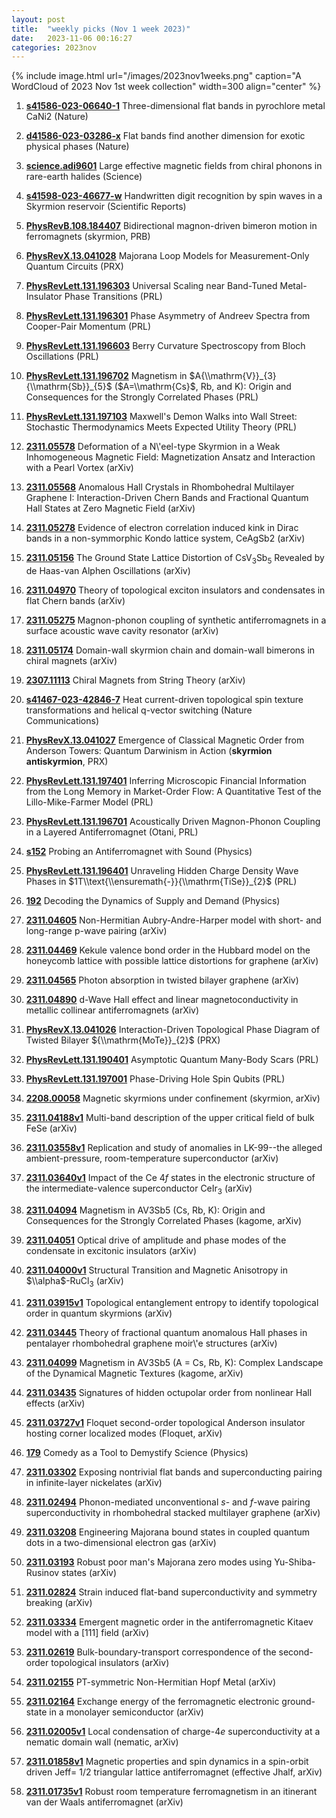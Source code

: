 ```yaml
---
layout: post
title:  "weekly picks (Nov 1 week 2023)"
date:   2023-11-06 00:16:27
categories: 2023nov
---
```



{% include image.html url="/images/2023nov1weeks.png" caption="A WordCloud of 2023 Nov 1st week collection" width=300 align="center" %}

1. **[s41586-023-06640-1](https://www.nature.com/articles/s41586-023-06640-1)** Three-dimensional flat bands in pyrochlore metal CaNi2 (Nature)

1. **[d41586-023-03286-x](https://www.nature.com/articles/d41586-023-03286-x)** Flat bands find another dimension for exotic physical phases (Nature)


1. **[science.adi9601](https://www.science.org/doi/10.1126/science.adi9601)** Large effective magnetic fields from chiral phonons in rare-earth halides (Science)


1. **[s41598-023-46677-w](https://www.nature.com/articles/s41598-023-46677-w)** Handwritten digit recognition by spin waves in a Skyrmion reservoir (Scientific Reports)

1. **[PhysRevB.108.184407](https://link.aps.org/doi/10.1103/PhysRevB.108.184407)** Bidirectional magnon-driven bimeron motion in ferromagnets (skyrmion, PRB)


1. **[PhysRevX.13.041028](https://link.aps.org/doi/10.1103/PhysRevX.13.041028)** Majorana Loop Models for Measurement-Only Quantum Circuits (PRX)

1. **[PhysRevLett.131.196303](https://link.aps.org/doi/10.1103/PhysRevLett.131.196303)** Universal Scaling near Band-Tuned Metal-Insulator Phase Transitions (PRL)

1. **[PhysRevLett.131.196301](https://link.aps.org/doi/10.1103/PhysRevLett.131.196301)** Phase Asymmetry of Andreev Spectra from Cooper-Pair Momentum (PRL)

1. **[PhysRevLett.131.196603](https://link.aps.org/doi/10.1103/PhysRevLett.131.196603)** Berry Curvature Spectroscopy from Bloch Oscillations (PRL)

1. **[PhysRevLett.131.196702](https://link.aps.org/doi/10.1103/PhysRevLett.131.196702)** Magnetism in $A{\\mathrm{V}}_{3}{\\mathrm{Sb}}_{5}$ ($A=\\mathrm{Cs}$, Rb, and K): Origin and Consequences for the Strongly Correlated Phases (PRL)

1. **[PhysRevLett.131.197103](https://link.aps.org/doi/10.1103/PhysRevLett.131.197103)** Maxwell's Demon Walks into Wall Street: Stochastic Thermodynamics Meets Expected Utility Theory (PRL)





1. **[2311.05578](http://arxiv.org/abs/2311.05578)** Deformation of a N\\'eel-type Skyrmion in a Weak Inhomogeneous Magnetic Field: Magnetization Ansatz and Interaction with a Pearl Vortex (arXiv)

1. **[2311.05568](http://arxiv.org/abs/2311.05568)** Anomalous Hall Crystals in Rhombohedral Multilayer Graphene I: Interaction-Driven Chern Bands and Fractional Quantum Hall States at Zero Magnetic Field (arXiv)

1. **[2311.05278](http://arxiv.org/abs/2311.05278)** Evidence of electron correlation induced kink in Dirac bands in a non-symmorphic Kondo lattice system, CeAgSb2 (arXiv)

1. **[2311.05156](http://arxiv.org/abs/2311.05156)** The Ground State Lattice Distortion of CsV$_{3}$Sb$_{5}$ Revealed by de Haas-van Alphen Oscillations (arXiv)

1. **[2311.04970](http://arxiv.org/abs/2311.04970)** Theory of topological exciton insulators and condensates in flat Chern bands (arXiv)

1. **[2311.05275](http://arxiv.org/abs/2311.05275)** Magnon-phonon coupling of synthetic antiferromagnets in a surface acoustic wave cavity resonator (arXiv)

1. **[2311.05174](http://arxiv.org/abs/2311.05174)** Domain-wall skyrmion chain and domain-wall bimerons in chiral magnets (arXiv)

1. **[2307.11113](http://arxiv.org/abs/2307.11113)** Chiral Magnets from String Theory (arXiv)





1. **[s41467-023-42846-7](https://www.nature.com/articles/s41467-023-42846-7)** Heat current-driven topological spin texture transformations and helical q-vector switching (Nature Communications)


1. **[PhysRevX.13.041027](https://link.aps.org/doi/10.1103/PhysRevX.13.041027)** Emergence of Classical Magnetic Order from Anderson Towers: Quantum Darwinism in Action (**skyrmion antiskyrmion**, PRX)

1. **[PhysRevLett.131.197401](https://link.aps.org/doi/10.1103/PhysRevLett.131.197401)** Inferring Microscopic Financial Information from the Long Memory in Market-Order Flow: A Quantitative Test of the Lillo-Mike-Farmer Model (PRL)

1. **[PhysRevLett.131.196701](https://link.aps.org/doi/10.1103/PhysRevLett.131.196701)** Acoustically Driven Magnon-Phonon Coupling in a Layered Antiferromagnet (Otani, PRL)

1. **[s152](https://physics.aps.org/articles/v16/s152)** Probing an Antiferromagnet with Sound (Physics)

1. **[PhysRevLett.131.196401](https://link.aps.org/doi/10.1103/PhysRevLett.131.196401)** Unraveling Hidden Charge Density Wave Phases in $1T\\text{\\ensuremath{-}}{\\mathrm{TiSe}}_{2}$ (PRL)

1. **[192](https://physics.aps.org/articles/v16/192)** Decoding the Dynamics of Supply and Demand (Physics)


1. **[2311.04605](http://arxiv.org/abs/2311.04605)** Non-Hermitian Aubry-Andre-Harper model with short- and long-range p-wave pairing (arXiv)

1. **[2311.04469](http://arxiv.org/abs/2311.04469)** Kekule valence bond order in the Hubbard model on the honeycomb lattice with possible lattice distortions for graphene (arXiv)

1. **[2311.04565](http://arxiv.org/abs/2311.04565)** Photon absorption in twisted bilayer graphene (arXiv)

1. **[2311.04890](http://arxiv.org/abs/2311.04890)** d-Wave Hall effect and linear magnetoconductivity in metallic collinear antiferromagnets (arXiv)





1. **[PhysRevX.13.041026](https://link.aps.org/doi/10.1103/PhysRevX.13.041026)** Interaction-Driven Topological Phase Diagram of Twisted Bilayer ${\\mathrm{MoTe}}_{2}$ (PRX)

1. **[PhysRevLett.131.190401](https://link.aps.org/doi/10.1103/PhysRevLett.131.190401)** Asymptotic Quantum Many-Body Scars (PRL)

1. **[PhysRevLett.131.197001](https://link.aps.org/doi/10.1103/PhysRevLett.131.197001)** Phase-Driving Hole Spin Qubits (PRL)


1. **[2208.00058](http://arxiv.org/abs/2208.00058)** Magnetic skyrmions under confinement (skyrmion, arXiv)


1. **[2311.04188v1](https://arxiv.org/abs/2311.04188v1)** Multi-band description of the upper critical field of bulk FeSe (arXiv)

1. **[2311.03558v1](https://arxiv.org/abs/2311.03558v1)** Replication and study of anomalies in LK-99--the alleged ambient-pressure, room-temperature superconductor (arXiv)

1. **[2311.03640v1](https://arxiv.org/abs/2311.03640v1)** Impact of the Ce $4f$ states in the electronic structure of the intermediate-valence superconductor CeIr$_3$ (arXiv)

1. **[2311.04094](http://arxiv.org/abs/2311.04094)** Magnetism in AV3Sb5 (Cs, Rb, K): Origin and Consequences for the Strongly Correlated Phases (kagome, arXiv)

1. **[2311.04051](http://arxiv.org/abs/2311.04051)** Optical drive of amplitude and phase modes of the condensate in excitonic insulators (arXiv)

1. **[2311.04000v1](https://arxiv.org/abs/2311.04000v1)** Structural Transition and Magnetic Anisotropy in $\\alpha$-RuCl$_{3}$ (arXiv)

1. **[2311.03915v1](https://arxiv.org/abs/2311.03915v1)** Topological entanglement entropy to identify topological order in quantum skyrmions (arXiv)

1. **[2311.03445](http://arxiv.org/abs/2311.03445)** Theory of fractional quantum anomalous Hall phases in pentalayer rhombohedral graphene moir\\'e structures (arXiv)

1. **[2311.04099](http://arxiv.org/abs/2311.04099)** Magnetism in AV3Sb5 (A = Cs, Rb, K): Complex Landscape of the Dynamical Magnetic Textures (kagome, arXiv)

1. **[2311.03435](http://arxiv.org/abs/2311.03435)** Signatures of hidden octupolar order from nonlinear Hall effects (arXiv)

1. **[2311.03727v1](https://arxiv.org/abs/2311.03727v1)** Floquet second-order topological Anderson insulator hosting corner localized modes (Floquet, arXiv)




1. **[179](https://physics.aps.org/articles/v16/179)** Comedy as a Tool to Demystify Science (Physics)



1. **[2311.03302](http://arxiv.org/abs/2311.03302)** Exposing nontrivial flat bands and superconducting pairing in infinite-layer nickelates (arXiv)

1. **[2311.02494](http://arxiv.org/abs/2311.02494)** Phonon-mediated unconventional $s$- and $f$-wave pairing superconductivity in rhombohedral stacked multilayer graphene (arXiv)

1. **[2311.03208](http://arxiv.org/abs/2311.03208)** Engineering Majorana bound states in coupled quantum dots in a two-dimensional electron gas (arXiv)

1. **[2311.03193](http://arxiv.org/abs/2311.03193)** Robust poor man's Majorana zero modes using Yu-Shiba-Rusinov states (arXiv)

1. **[2311.02824](http://arxiv.org/abs/2311.02824)** Strain induced flat-band superconductivity and symmetry breaking (arXiv)

1. **[2311.03334](http://arxiv.org/abs/2311.03334)** Emergent magnetic order in the antiferromagnetic Kitaev model with a [111] field (arXiv)

1. **[2311.02619](http://arxiv.org/abs/2311.02619)** Bulk-boundary-transport correspondence of the second-order topological insulators (arXiv)

1. **[2311.02155](http://arxiv.org/abs/2311.02155)** PT-symmetric Non-Hermitian Hopf Metal (arXiv)

1. **[2311.02164](http://arxiv.org/abs/2311.02164)** Exchange energy of the ferromagnetic electronic ground-state in a monolayer semiconductor (arXiv)




1. **[2311.02005v1](https://arxiv.org/abs/2311.02005v1)** Local condensation of charge-$4e$ superconductivity at a nematic domain wall (nematic, arXiv)

1. **[2311.01858v1](https://arxiv.org/abs/2311.01858v1)** Magnetic properties and spin dynamics in a spin-orbit driven Jeff= 1/2 triangular lattice antiferromagnet (effective Jhalf, arXiv)

1. **[2311.01735v1](https://arxiv.org/abs/2311.01735v1)** Robust room temperature ferromagnetism in an itinerant van der Waals antiferromagnet (arXiv)
